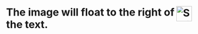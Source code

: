 <!DOCTYPE html>
<html>
<body>

<h1>

<p><img src="smiley.gif" alt="Smiley face" style="float:right;width:42px;height:42px;">
The image will float to the right of the text.</p>


</body>
</html>
